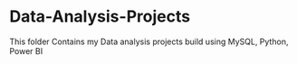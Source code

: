 # Data-Analysis-Projects
This folder Contains my Data analysis projects build using MySQL, Python, Power BI
